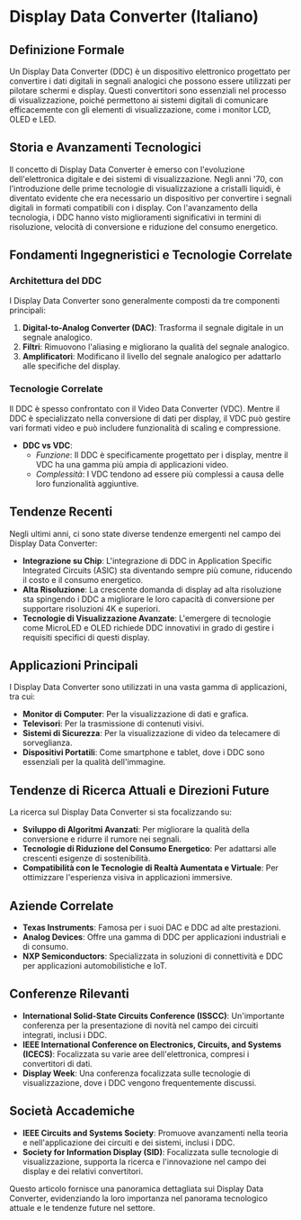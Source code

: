 # Display Data Converter (Italiano)

## Definizione Formale

Un Display Data Converter (DDC) è un dispositivo elettronico progettato per convertire i dati digitali in segnali analogici che possono essere utilizzati per pilotare schermi e display. Questi convertitori sono essenziali nel processo di visualizzazione, poiché permettono ai sistemi digitali di comunicare efficacemente con gli elementi di visualizzazione, come i monitor LCD, OLED e LED.

## Storia e Avanzamenti Tecnologici

Il concetto di Display Data Converter è emerso con l'evoluzione dell'elettronica digitale e dei sistemi di visualizzazione. Negli anni '70, con l'introduzione delle prime tecnologie di visualizzazione a cristalli liquidi, è diventato evidente che era necessario un dispositivo per convertire i segnali digitali in formati compatibili con i display. Con l'avanzamento della tecnologia, i DDC hanno visto miglioramenti significativi in termini di risoluzione, velocità di conversione e riduzione del consumo energetico.

## Fondamenti Ingegneristici e Tecnologie Correlate

### Architettura del DDC

I Display Data Converter sono generalmente composti da tre componenti principali:

1. **Digital-to-Analog Converter (DAC)**: Trasforma il segnale digitale in un segnale analogico.
2. **Filtri**: Rimuovono l'aliasing e migliorano la qualità del segnale analogico.
3. **Amplificatori**: Modificano il livello del segnale analogico per adattarlo alle specifiche del display.

### Tecnologie Correlate

Il DDC è spesso confrontato con il Video Data Converter (VDC). Mentre il DDC è specializzato nella conversione di dati per display, il VDC può gestire vari formati video e può includere funzionalità di scaling e compressione.

- **DDC vs VDC**: 
  - *Funzione*: Il DDC è specificamente progettato per i display, mentre il VDC ha una gamma più ampia di applicazioni video.
  - *Complessità*: I VDC tendono ad essere più complessi a causa delle loro funzionalità aggiuntive.

## Tendenze Recenti

Negli ultimi anni, ci sono state diverse tendenze emergenti nel campo dei Display Data Converter:

- **Integrazione su Chip**: L'integrazione di DDC in Application Specific Integrated Circuits (ASIC) sta diventando sempre più comune, riducendo il costo e il consumo energetico.
- **Alta Risoluzione**: La crescente domanda di display ad alta risoluzione sta spingendo i DDC a migliorare le loro capacità di conversione per supportare risoluzioni 4K e superiori.
- **Tecnologie di Visualizzazione Avanzate**: L'emergere di tecnologie come MicroLED e OLED richiede DDC innovativi in grado di gestire i requisiti specifici di questi display.

## Applicazioni Principali

I Display Data Converter sono utilizzati in una vasta gamma di applicazioni, tra cui:

- **Monitor di Computer**: Per la visualizzazione di dati e grafica.
- **Televisori**: Per la trasmissione di contenuti visivi.
- **Sistemi di Sicurezza**: Per la visualizzazione di video da telecamere di sorveglianza.
- **Dispositivi Portatili**: Come smartphone e tablet, dove i DDC sono essenziali per la qualità dell'immagine.

## Tendenze di Ricerca Attuali e Direzioni Future

La ricerca sul Display Data Converter si sta focalizzando su:

- **Sviluppo di Algoritmi Avanzati**: Per migliorare la qualità della conversione e ridurre il rumore nei segnali.
- **Tecnologie di Riduzione del Consumo Energetico**: Per adattarsi alle crescenti esigenze di sostenibilità.
- **Compatibilità con le Tecnologie di Realtà Aumentata e Virtuale**: Per ottimizzare l'esperienza visiva in applicazioni immersive.

## Aziende Correlate

- **Texas Instruments**: Famosa per i suoi DAC e DDC ad alte prestazioni.
- **Analog Devices**: Offre una gamma di DDC per applicazioni industriali e di consumo.
- **NXP Semiconductors**: Specializzata in soluzioni di connettività e DDC per applicazioni automobilistiche e IoT.

## Conferenze Rilevanti

- **International Solid-State Circuits Conference (ISSCC)**: Un'importante conferenza per la presentazione di novità nel campo dei circuiti integrati, inclusi i DDC.
- **IEEE International Conference on Electronics, Circuits, and Systems (ICECS)**: Focalizzata su varie aree dell'elettronica, compresi i convertitori di dati.
- **Display Week**: Una conferenza focalizzata sulle tecnologie di visualizzazione, dove i DDC vengono frequentemente discussi.

## Società Accademiche

- **IEEE Circuits and Systems Society**: Promuove avanzamenti nella teoria e nell'applicazione dei circuiti e dei sistemi, inclusi i DDC.
- **Society for Information Display (SID)**: Focalizzata sulle tecnologie di visualizzazione, supporta la ricerca e l'innovazione nel campo dei display e dei relativi convertitori.

Questo articolo fornisce una panoramica dettagliata sui Display Data Converter, evidenziando la loro importanza nel panorama tecnologico attuale e le tendenze future nel settore.